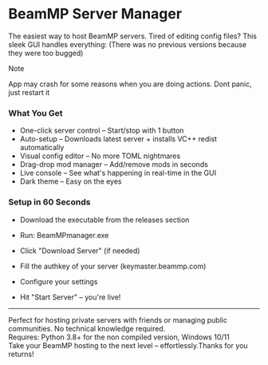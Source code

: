 # BeamMP Server Manager

The easiest way to host BeamMP servers.
Tired of editing config files? This sleek GUI handles everything:
(There was no previous versions because they were too bugged)

> [!NOTE]
> App may crash for some reasons
> when you are doing actions. Dont panic, just restart it

### What You Get

- One-click server control – Start/stop with 1 button   
- Auto-setup – Downloads latest server + installs VC++ redist automatically   
- Visual config editor – No more TOML nightmares   
- Drag-drop mod manager – Add/remove mods in seconds   
- Live console – See what's happening in real-time in the GUI   
- Dark theme – Easy on the eyes    

### Setup in 60 Seconds

- Download the executable from the releases section

- Run: BeamMPmanager.exe

- Click "Download Server" (if needed)

- Fill the authkey of your server (keymaster.beammp.com)

- Configure your settings

- Hit "Start Server" – you're live!

---

Perfect for hosting private servers with friends or managing public communities. No technical knowledge required.   
Requires: Python 3.8+ for the non compiled version, Windows 10/11   
Take your BeamMP hosting to the next level – effortlessly.Thanks for you returns!   
